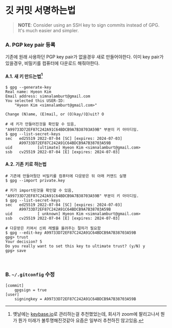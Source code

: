 깃 커밋 서명하는법
========
> **NOTE**: Consider using an SSH key to sign commits instead of GPG. It's much easier and simpler.

### A. PGP key pair 등록
기존에 원래 사용하던 PGP key pair가 없을경우 새로 만들어야한다. 이미 key pair가 있을경우, 비밀키를 컴퓨터에 다운로드 해줘야한다.

#### A.1. 새 키 만드는법[^1]

```console
$ gpg --generate-key
Real name: Hyeon Kim
Email address: simnalamburt@gmail.com
You selected this USER-ID:
    "Hyeon Kim <simnalamburt@gmail.com>"

Change (N)ame, (E)mail, or (O)kay/(Q)uit? O

# 새 키가 만들어진것을 확인할 수 있음, "A99733D72EF87C242A91C64BDCB9A7B38703A59B" 부분이 키 아이디임.
$ gpg --list-secret-keys
sec   ed25519 2022-07-04 [SC] [expires: 2024-07-03]
      A99733D72EF87C242A91C64BDCB9A7B38703A59B
uid           [ultimate] Hyeon Kim <simnalamburt@gmail.com>
ssb   cv25519 2022-07-04 [E] [expires: 2024-07-03]
```

#### A.2. 기존 키로 하는법
```console
# 기존에 만들어뒀던 비밀키를 컴퓨터에 다운받은 뒤 아래 커맨드 실행
$ gpg --import private.key

# 키가 import된것을 확인할 수 있음, "A99733D72EF87C242A91C64BDCB9A7B38703A59B" 부분이 키 아이디임.
$ gpg --list-secret-keys
sec   ed25519 2022-07-04 [SC] [expires: 2024-07-03]
      A99733D72EF87C242A91C64BDCB9A7B38703A59B
uid           [ unknown] Hyeon Kim <simnalamburt@gmail.com>
ssb   cv25519 2022-07-04 [E] [expires: 2024-07-03]

# 다운받은 키여서 신뢰 레벨을 올려주는 절차가 필요함
$ gpg --edit-key A99733D72EF87C242A91C64BDCB9A7B38703A59B
gpg> trust
Your decision? 5
Do you really want to set this key to ultimate trust? (y/N) y
gpg> save
```

&nbsp;

### B. `~/.gitconfig` 수정
```
[commit]
	gpgsign = true
[user]
	signingkey = A99733D72EF87C242A91C64BDCB9A7B38703A59B
```

[^1]: 옛날에는 [keybase.io](https://keybase.io)로 관리하는걸 추천했었는데, 회사가 zoom에 팔리고나서 뭔가 뭔가 미래가 불투명해진것같아 요즘은 일부러 추천하진 않고있음.
